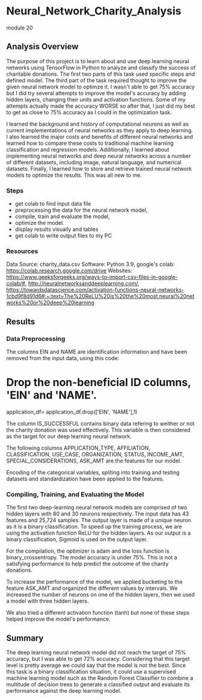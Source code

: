 # Neural_Network_Charity_Analysis
module 20 
## Analysis Overview
The purpose of this project is to learn about and use deep learning neural networks using TensorFlow in Python to analyze and classify the success of charitable donations. The first two parts of this task used specific steps and defined model. The third part of the task required thought to improve the given neural network model to optimze it. I wasn't able to get 75% accuracy but I did try several attempts to improve the model's accuracy by adding hidden layers, changing their units and activation functions. Some of my attempts actually made the accuracy WORSE so after that, I just did my best to get as close to 75% accuracy as I could in the optimization task.

I learned the background and history of computational neurons as well as current implementations of neural networks as they apply to deep learning. I also learned the  major costs and benefits of different neural networks and learned how to compare these costs to traditional machine learning classification and regression models. Additionally, I learned about implementing neural networks and deep neural networks across a number of different datasets, including image, natural language, and numerical datasets. Finally, I learned how to store and retrieve trained neural network models to optimize the results. This was all new to me.

### Steps
* get colab to find input data file
* preprocessing the data for the neural network model,
* compile, train and evaluate the model,
* optimize the model.
* display results visually and tables
* get colab to write output files to my PC 

### Resources
Data Source: charity_data.csv
Software: Python 3.9, google's colab: https://colab.research.google.com/drive
Websites: https://www.geeksforgeeks.org/ways-to-import-csv-files-in-google-colab/#,  http://neuralnetworksanddeeplearning.com/, https://towardsdatascience.com/activation-functions-neural-networks-1cbd9f8d91d6#:~:text=The%20ReLU%20is%20the%20most,neural%20networks%20or%20deep%20learning

## Results
### Data Preprocessing
The columns EIN and NAME are identification information and have been removed from the input data, using this code:

# Drop the non-beneficial ID columns, 'EIN' and 'NAME'.
application_df= application_df.drop(['EIN', 'NAME'],1)


The column IS_SUCCESSFUL contains binary data refering to weither or not the charity donation was used effectively. This variable is then considered as the target for our deep learning neural network.


The following columns APPLICATION_TYPE, AFFILIATION, CLASSIFICATION, USE_CASE, ORGANIZATION, STATUS, INCOME_AMT, SPECIAL_CONSIDERATIONS, ASK_AMT are the features for our model.

Encoding of the categorical variables, spliting into training and testing datasets and standardization have been applied to the features.

### Compiling, Training, and Evaluating the Model
The first two deep-learning neural network models are comprised of two hidden layers with 80 and 30 neurons respectively.
The input data has 43 features and 25,724 samples.
The output layer is made of a unique neuron as it is a binary classification.
To speed up the training process, we are using the activation function ReLU for the hidden layers. As our output is a binary classification, Sigmoid is used on the output layer.

For the compilation, the optimizer is adam and the loss function is binary_crossentropy.
The model accuracy is under 75%. This is not a satisfying performance to help predict the outcome of the charity donations.

To increase the performance of the model, we applied bucketing to the feature ASK_AMT and organized the different values by intervals.
We increased the number of neurons on one of the hidden layers, then we used a model with three hidden layers.

We also tried a different activation function (tanh) but none of these steps helped improve the model's performance.

## Summary
The deep learning neural network model did not reach the target of 75% accuracy, but I was able to get 72% accuracy. Considering that this target level is pretty average we could say that the model is not the best. Since this task is a binary classification situation, it could use a supervised machine learning model such as the Random Forest Classifier to combine a multitude of decision trees to generate a classified output and evaluate its performance against the deep learning model.
